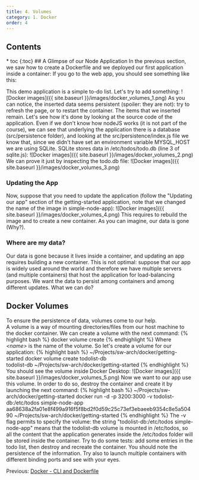 ```yaml
---
title: 4. Volumes 
category: 1. Docker
order: 4
---
```

<h2>Contents</h2>
* toc
{:toc}
## A Glimpse of our Node Application
In the previous section, we saw how to create a Dockerfile and we deployed our first application inside a container:
If you go to the web app, you should see something like this:

This demo application is a simple to-do list. Let's try to add something:
![Docker images]({{ site.baseurl }}/images/docker_volumes_1.png)
As you can notice, the inserted data seems persistent (spoiler: they are not): try to refresh the page, or to restart the container. The items that we inserted remain. Let's see how it's done by looking at the source code of the application. Even if we don't know how nodeJS works (it is not part of the course), we can see that underlying the application there is a database (src/persistence folder), and looking at the src/persistence/index.js file we know that, since we didn't have set an environment variable MYSQL_HOST we are using SQLite. SQLite stores data in /etc/todos/todo.db (line 3 of sqlite.js):
![Docker images]({{ site.baseurl }}/images/docker_volumes_2.png)
We can prove it just by inspecting the todo.db file:
![Docker images]({{ site.baseurl }}/images/docker_volumes_3.png)

### Updating the App

Now, suppose that you need to update the application (follow the "Updating our app" section of the getting-started application, note that we changed the name of the image in simple-node-app):
![Docker images]({{ site.baseurl }}/images/docker_volumes_4.png)
This requires to rebuild the image and to create a new container. As you can imagine, our data is gone (Why?).

### Where are my data?
Our data is gone because it lives inside a container, and updating an app requires building a new container. This is not optimal: suppose that our app is widely used around the world and therefore
we have multiple servers (and multiple containers) that host the application for load-balancing purposes. We want the data to persist among containers and among different updates. What we can do?
## Docker Volumes
To ensure the persistence of data, volumes come to our help.  
A volume is a way of mounting directories/files from our host machine to the docker container. We can create a volume with the next command:
{% highlight bash %}
docker volume create <name>
{% endhighlight %}
Where *&lt;name&gt;* is the name of the volume. So let's create a volume for our application:
{% highlight bash %}
~/Projects/sw-arch/docker/getting-started docker volume create todolist-db      
todolist-db
~/Projects/sw-arch/docker/getting-started 
{% endhighlight %}
You should see the volume inside Docker Desktop:
![Docker images]({{ site.baseurl }}/images/docker_volumes_5.png)
Now we want to our app use this volume. In order to do so, destroy the container and create it by launching the next command:
{% highlight bash %}
~/Projects/sw-arch/docker/getting-started docker run -d -p 3200:3000 -v todolist-db:/etc/todos simple-node-app
aa68638a2fa01e8f499a916f5f8bd2f0d59c25c73ef3ebaeeb9354c8e5a50490
~/Projects/sw-arch/docker/getting-started 
{% endhighlight %}
The -v flag permits to specify the volume: the string "todolist-db:/etc/todos simple-node-app" means that the todolist-db volume is mounted in /etc/todos, so all the content that the application generates inside the /etc/todos folder will be stored inside the container. Try to do some tests: add some entries in the todo list, then destroy and recreate the container. You should note the persistence of the information. Try also to launch multiple containers with different binding ports and see with your eyes.
<div>
Previous: <a href="/SoftwareArcitectures/docker/cli-and-dockerfile">Docker - CLI and Dockerfile</a>
</div>